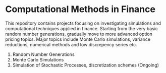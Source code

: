 # Computational Methods in Finance 
This repository contains projects focusing on investigating simulations and computational techniques applied in finance. Starting from the very basic random number generations, gradually move to more advanced option pricing topics. Major topics include Monte Carlo simulations, variance reductions, numerical methods and low discrepency series etc. 

1. Random Number Generations
2. Monte Carlo Simulations
3. Simulation of Stochastic Processes, discretization schemes 
(Ongoing)
